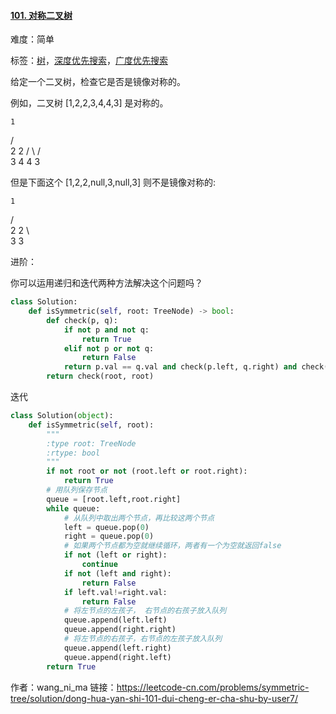 #### [101. 对称二叉树](https://leetcode-cn.com/problems/symmetric-tree/)

难度：简单

标签：[树](../原理/树.md)，[深度优先搜索](../原理/深度优先搜索.md)，[广度优先搜索](../原理/广度优先搜索.md)


给定一个二叉树，检查它是否是镜像对称的。

 

例如，二叉树 [1,2,2,3,4,4,3] 是对称的。

    1
   / \
  2   2
 / \ / \
3  4 4  3


但是下面这个 [1,2,2,null,3,null,3] 则不是镜像对称的:

    1
   / \
  2   2
   \   \
   3    3


进阶：

你可以运用递归和迭代两种方法解决这个问题吗？

```python
class Solution:
    def isSymmetric(self, root: TreeNode) -> bool:
        def check(p, q):
            if not p and not q:
                return True
            elif not p or not q:
                return False
            return p.val == q.val and check(p.left, q.right) and check(p.right, q.left)
        return check(root, root)
```

迭代

```python
class Solution(object):
	def isSymmetric(self, root):
		"""
		:type root: TreeNode
		:rtype: bool
		"""
		if not root or not (root.left or root.right):
			return True
		# 用队列保存节点	
		queue = [root.left,root.right]
		while queue:
			# 从队列中取出两个节点，再比较这两个节点
			left = queue.pop(0)
			right = queue.pop(0)
			# 如果两个节点都为空就继续循环，两者有一个为空就返回false
			if not (left or right):
				continue
			if not (left and right):
				return False
			if left.val!=right.val:
				return False
			# 将左节点的左孩子， 右节点的右孩子放入队列
			queue.append(left.left)
			queue.append(right.right)
			# 将左节点的右孩子，右节点的左孩子放入队列
			queue.append(left.right)
			queue.append(right.left)
		return True

```

作者：wang_ni_ma
链接：https://leetcode-cn.com/problems/symmetric-tree/solution/dong-hua-yan-shi-101-dui-cheng-er-cha-shu-by-user7/